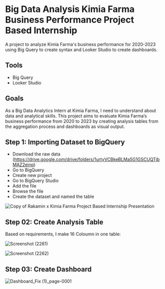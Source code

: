 # Big Data Analysis Kimia Farma Business Performance Project Based Internship
A project to analyze Kimia Farma's business performance for 2020-2023 using Big Query to create syntax and Looker Studio to create dashboards. 

## Tools
- Big Query
- Looker Studio

## Goals 
As a Big Data Analytics Intern at Kimia Farma, I need to understand about data and analytical skills. This project aims to evaluate Kimia Farma‘s business performance from 2020 to 2023 by creating analysis tables from the aggregation process and dashboards as visual output.

## Step 1:  Importing Dataset to BigQuery
- Download the raw data (https://drive.google.com/drive/folders/1urtyVCBkeBLMa5G1GSCUQTjbMAZ2einp) 
- Go to BigQuery
- Create new project
- Go to BigQuery Studio
- Add the file
- Browse the file
- Create the dataset and named the table

![Copy of Rakamin x Kimia Farma Project Based Internship Presentation](https://github.com/aisyaaaptr/Big_Data_Analysis-Kimia_Farma_Business_Performance-Project_Based_Internship/assets/157786477/9b5b2699-e1a6-4026-967f-f07df538fcee)

## Step 02: Create Analysis Table
Based on requirements, I make 16 Coloumn in one table:

![Screenshot (2261)](https://github.com/aisyaaaptr/Big_Data_Analysis-Kimia_Farma_Business_Performance-Project_Based_Internship/assets/157786477/51262b0b-ad87-4fbe-924b-c618e576496e)

![Screenshot (2262)](https://github.com/aisyaaaptr/Big_Data_Analysis-Kimia_Farma_Business_Performance-Project_Based_Internship/assets/157786477/f0059b8e-2934-4c38-9c33-146f0273c36c)

## Step 03: Create Dashboard
![Dashboard_Fix (1)_page-0001](https://github.com/aisyaaaptr/Big_Data_Analysis-Kimia_Farma_Business_Performance-Project_Based_Internship/assets/157786477/8b5aff1c-5e21-448b-b257-ca1aa39afeee)
